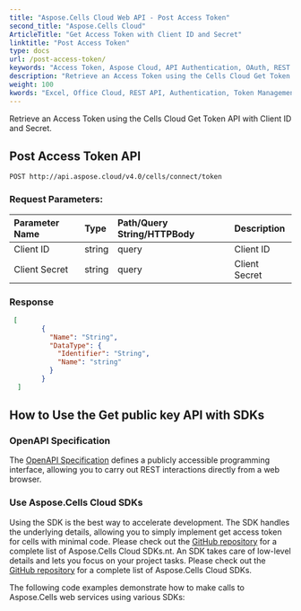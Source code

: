 ```yaml
---
title: "Aspose.Cells Cloud Web API - Post Access Token"
second_title: "Aspose.Cells Cloud"
ArticleTitle: "Get Access Token with Client ID and Secret"
linktitle: "Post Access Token"
type: docs
url: /post-access-token/
keywords: "Access Token, Aspose Cloud, API Authentication, OAuth, REST API, Excel, Office Cloud, Token Management"
description: "Retrieve an Access Token using the Cells Cloud Get Token API, which acts as a proxy service forwarding user requests to the Aspose Cloud authentication server, and returns the resulting access token to the client securely."
weight: 100
kwords: "Excel, Office Cloud, REST API, Authentication, Token Management, Middleware Integration, Secure API, Aspose Cloud"
---
```


Retrieve an Access Token using the Cells Cloud Get Token API with Client ID and Secret.

## **Post Access Token API**

```
POST http://api.aspose.cloud/v4.0/cells/connect/token
```

### **Request Parameters:**

| Parameter Name | Type | Path/Query String/HTTPBody | Description |
| :- | :- | :- |:- |
| Client ID | string | query | Client ID |
| Client Secret | string | query | Client Secret |

### **Response**

```json
 [
        {
          "Name": "String",
          "DataType": {
            "Identifier": "String",
            "Name": "string"
          }
        }
  ]
```

## How to Use the Get public key API with SDKs

### OpenAPI Specification

The [OpenAPI Specification](https://reference.aspose.cloud/cells/#/CellsAuthorityController/PostAccessToken) defines a publicly accessible programming interface, allowing you to carry out REST interactions directly from a web browser.

### Use Aspose.Cells Cloud SDKs

Using the SDK is the best way to accelerate development. The SDK handles the underlying details, allowing you to simply implement get access token for cells with minimal code.
Please check out the [GitHub repository](https://github.com/aspose-cells-cloud) for a complete list of Aspose.Cells Cloud SDKs.nt. An SDK takes care of low-level details and lets you focus on your project tasks. Please check out the [GitHub repository](https://github.com/aspose-cells-cloud) for a complete list of Aspose.Cells Cloud SDKs.

The following code examples demonstrate how to make calls to Aspose.Cells web services using various SDKs:
